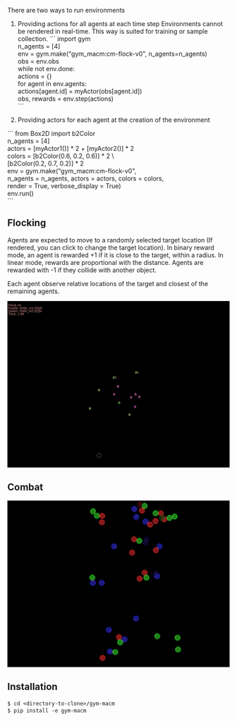 There are two ways to run environments

1) Providing actions for all agents at each time step 
Environments cannot be rendered in real-time. This way is suited for training or sample collection.
´´´
import gym  
n_agents = [4]  
env = gym.make("gym_macm:cm-flock-v0", n_agents=n_agents)  
obs = env.obs  
while not env.done:  
    actions = {}  
    for agent in env.agents:  
        actions[agent.id] = myActor(obs[agent.id])  
    obs, rewards = env.step(actions)  
´´´  

2) Providing actors for each agent at the creation of the environment

´´´
from Box2D import b2Color  
n_agents = [4]  
actors = [myActor1()] * 2 + [myActor2()] * 2  
colors = [b2Color(0.6, 0.2, 0.6)] * 2 \  
         [b2Color(0.2, 0.7, 0.2)] * 2  
env = gym.make("gym_macm:cm-flock-v0",  
                n_agents = n_agents, actors = actors, colors = colors,  
                render = True, verbose_display = True)  
env.run()  
´´´

Flocking
-----

Agents are expected to move to a randomly selected target location (If rendered, you can click to change the target location). In binary reward mode, an agent is rewarded +1 
if it is close to the target, within a radius. In linear mode, rewards are proportional with the distance. 
Agents are rewarded with -1 if they collide with another object. 

Each agent observe relative locations of the target and closest of the remaining agents. 

![Flock](imgs/out.gif)

Combat
-----
![Alt Text](imgs/tdm_3_15.gif)

Installation
-----

```
$ cd <directory-to-clone>/gym-macm
$ pip install -e gym-macm
```